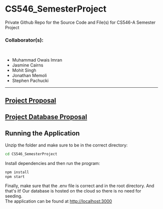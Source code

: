 # CS546_SemesterProject
Private Github Repo for the Source Code and File(s) for CS546-A Semester Project


<h3>Collaborator(s):</h3> <br>
<ul>
  <li>Muhammad Owais Imran</li>
  <li>Jasmine Cairns</li>
  <li>Mohit Singh</li>
  <li>Jonathan Memoli</li>
  <li>Stephen Pachucki</li>
</ul>
<hr>
<h2><a href="https://docs.google.com/document/d/1HDqA_3iJwkbXRNdzlV79PGtjue-KHMKJK6f2wBXk1tM/edit?usp=sharing">Project Proposal</a></h2>
<h2><a href="https://docs.google.com/document/d/1lgALuOU0bh_t1MZgJJTC4XTiQaZECzf780qho0XnN_4/edit?usp=sharing">Project Database Proposal</a></h2>

## Running the Application
Unzip the folder and make sure to be in the correct directory: 
```bash
cd CS546_SemesterProject
```
Install dependencies and then run the program:
```bash
npm install
npm start
```
Finally, make sure that the .env file is correct and in the root directory. 
And that's it! Our database is hosted on the cloud so there is no need for seeding. <br />
The application can be found at [http://localhost:3000](http://localhost:3000/)
